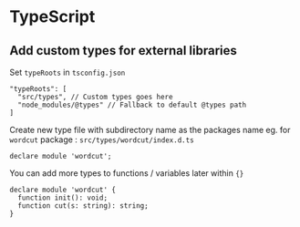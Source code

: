 # TypeScript

## Add custom types for external libraries

Set `typeRoots` in `tsconfig.json`

```text
"typeRoots": [                           
  "src/types", // Custom types goes here
  "node_modules/@types" // Fallback to default @types path
]
```

Create new type file with subdirectory name as the packages name eg. for `wordcut` package : `src/types/wordcut/index.d.ts`

```text
declare module 'wordcut';
```

You can add more types to functions / variables later within `{}`

```text
declare module 'wordcut' {
  function init(): void;
  function cut(s: string): string;
}
```

